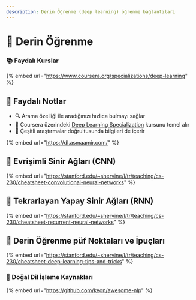 ```yaml
---
description: Derin Öğrenme (deep learning) öğrenme bağlantıları
---
```


# 🌊 Derin Öğrenme

### 📚 Faydalı Kurslar

{% embed url="https://www.coursera.org/specializations/deep-learning" %}

## 📖 Faydalı Notlar

* 🔍 Arama özelliği ile aradığınızı hızlıca bulmayı sağlar
* 🧱 Coursera üzerindeki [Deep Learning Specialization](https://www.coursera.org/specializations/deep-learning) kursunu temel alır
* 🧐 Çeşitli araştırmalar doğrultusunda bilgileri de içerir

{% embed url="https://dl.asmaamir.com/" %}

## 🎇 Evrişimli Sinir Ağları \(CNN\)

{% embed url="https://stanford.edu/~shervine/l/tr/teaching/cs-230/cheatsheet-convolutional-neural-networks" %}

## 🔁 Tekrarlayan Yapay Sinir Ağları \(RNN\)

{% embed url="https://stanford.edu/~shervine/l/tr/teaching/cs-230/cheatsheet-recurrent-neural-networks" %}

## 🎈 Derin Öğrenme püf Noktaları ve İpuçları

{% embed url="https://stanford.edu/~shervine/l/tr/teaching/cs-230/cheatsheet-deep-learning-tips-and-tricks" %}

### 💬 Doğal Dil İşleme Kaynakları

{% embed url="https://github.com/keon/awesome-nlp" %}



